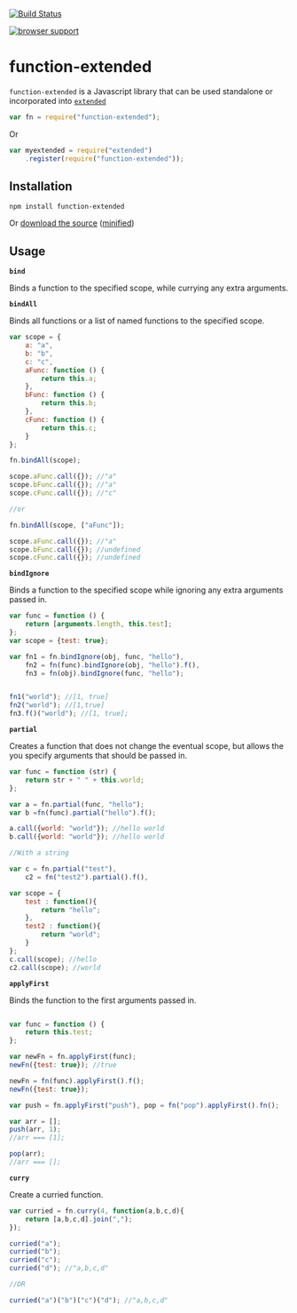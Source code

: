 [![Build Status](https://travis-ci.org/doug-martin/function-extended.png?branch=master)](undefined)

[![browser support](http://ci.testling.com/doug-martin/function-extended.png)](http://ci.testling.com/doug-martin/function-extended)

# function-extended

`function-extended` is a Javascript library that can be used standalone or incorporated into [`extended`](https://github.com/doug-martin/extended)

```javascript
var fn = require("function-extended");
```

Or

```javascript
var myextended = require("extended")
	.register(require("function-extended"));
```

## Installation

```
npm install function-extended
```

Or [download the source](https://raw.github.com/doug-martin/function-extended/master/index.js) ([minified](https://raw.github.com/doug-martin/function-extended/master/function-extended.min.js))

## Usage

**`bind`**

Binds a function to the specified scope, while currying any extra arguments.

**`bindAll`**

Binds all functions or a list of named functions to the specified scope.

```javascript
var scope = {
    a: "a",
    b: "b",
    c: "c",
    aFunc: function () {
        return this.a;
    },
    bFunc: function () {
        return this.b;
    },
    cFunc: function () {
        return this.c;
    }
};

fn.bindAll(scope);

scope.aFunc.call({}); //"a"
scope.bFunc.call({}); //"a"
scope.cFunc.call({}); //"c"

//or

fn.bindAll(scope, ["aFunc"]);

scope.aFunc.call({}); //"a"
scope.bFunc.call({}); //undefined
scope.cFunc.call({}); //undefined

```


**`bindIgnore`**

Binds a function to the specified scope while ignoring any extra arguments passed in.

```javascript
var func = function () {
    return [arguments.length, this.test];
};
var scope = {test: true};

var fn1 = fn.bindIgnore(obj, func, "hello"),
    fn2 = fn(func).bindIgnore(obj, "hello").f(),
    fn3 = fn(obj).bindIgnore(func, "hello");


fn1("world"); //[1, true]
fn2("world"); //[1,true]
fn3.f()("world"); //[1, true];
```

**`partial`**

Creates a function that does not change the eventual scope, but allows the you specify arguments that should be passed in.

```javascript
var func = function (str) {
    return str + " " + this.world;
};

var a = fn.partial(func, "hello");
var b =fn(func).partial("hello").f();

a.call({world: "world"}); //hello world
b.call({world: "world"}); //hello world

//With a string

var c = fn.partial("test"),
    c2 = fn("test2").partial().f(),

var scope = {
    test : function(){
        return "hello";
    },
    test2 : function(){
        return "world";
    }
};
c.call(scope); //hello
c2.call(scope); //world
```

**`applyFirst`**

Binds the function to the first arguments passed in.

```javascript

var func = function () {
    return this.test;
};

var newFn = fn.applyFirst(func);
newFn({test: true}); //true

newFn = fn(func).applyFirst().f();
newFn({test: true});

var push = fn.applyFirst("push"), pop = fn("pop").applyFirst().fn();

var arr = [];
push(arr, 1);
//arr === [1];

pop(arr);
//arr === [];

```

**`curry`**

Create a curried function.

```javascript
var curried = fn.curry(4, function(a,b,c,d){
    return [a,b,c,d].join(",");
});

curried("a");
curried("b");
curried("c");
curried("d"); //"a,b,c,d"

//OR

curried("a")("b")("c")("d"); //"a,b,c,d"
```


